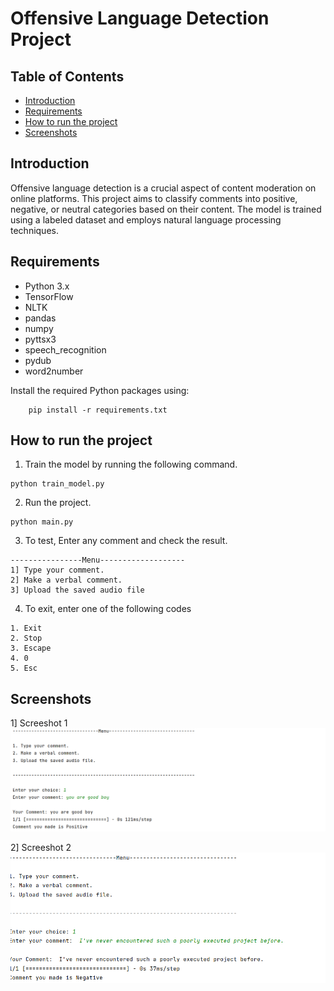 # Offensive Language Detection Project


## Table of Contents

- [Introduction](#introduction)
- [Requirements](#requirements)
- [How to run the project](#how-to-run-the-project)
- [Screenshots](#screenshots)


## Introduction

Offensive language detection is a crucial aspect of content moderation on online platforms. This project aims to classify comments into positive, negative, or neutral categories based on their content. The model is trained using a labeled dataset and employs natural language processing techniques.

## Requirements

- Python 3.x
- TensorFlow
- NLTK
- pandas
- numpy
- pyttsx3
- speech_recognition
- pydub
- word2number


Install the required Python packages using:

```
    pip install -r requirements.txt
````
                
## How to run the project
1. Train the model by running the following command.
```
python train_model.py
```
2. Run the project.
```
python main.py
```
3. To test, Enter any comment and check the result.

```commandline
----------------Menu-------------------
1] Type your comment.
2] Make a verbal comment.
3] Upload the saved audio file

```


4. To exit, enter one of the following codes
```
1. Exit
2. Stop
3. Escape
4. 0
5. Esc
```


## Screenshots
1] Screeshot 1
![img.png](img.png)



2] Screeshot 2
![img_1.png](img_1.png)